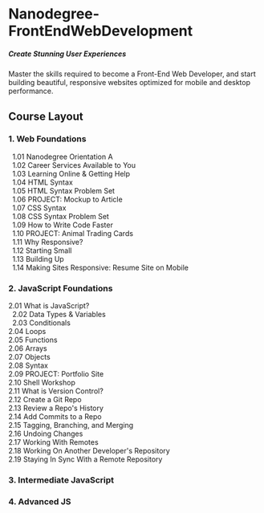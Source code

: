 # Nanodegree-FrontEndWebDevelopment
##### Create Stunning User Experiences
Master the skills required to become a Front-End Web Developer, and start building beautiful, responsive websites optimized for mobile and desktop performance.



## Course Layout

### 1. Web Foundations
   1.01 Nanodegree Orientation A  
   1.02 Career Services Available to You  
   1.03 Learning Online & Getting Help  
   1.04 HTML Syntax  
   1.05 HTML Syntax Problem Set  
   1.06 PROJECT: Mockup to Article  
   1.07 CSS Syntax  
   1.08 CSS Syntax Problem Set  
   1.09 How to Write Code Faster  
   1.10 PROJECT: Animal Trading Cards  
   1.11 Why Responsive?  
   1.12 Starting Small  
   1.13 Building Up  
   1.14 Making Sites Responsive: Resume Site on Mobile  
   
### 2. JavaScript Foundations
   2.01 What is JavaScript?  
   2.02 Data Types & Variables  
   2.03 Conditionals  
   2.04 Loops  
   2.05 Functions  
   2.06 Arrays  
   2.07 Objects  
   2.08 Syntax  
   2.09 PROJECT: Portfolio Site  
   2.10 Shell Workshop  
   2.11 What is Version Control?  
   2.12 Create a Git Repo  
   2.13 Review a Repo's History  
   2.14 Add Commits to a Repo  
   2.15 Tagging, Branching, and Merging  
   2.16 Undoing Changes  
   2.17 Working With Remotes  
   2.18 Working On Another Developer's Repository  
   2.19 Staying In Sync With a Remote Repository  
   
### 3. Intermediate JavaScript

### 4. Advanced JS
